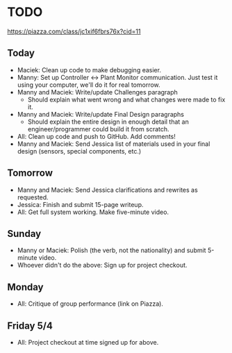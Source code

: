 # TODO

https://piazza.com/class/jc1xif6fbrs76x?cid=11

## Today
* Maciek: Clean up code to make debugging easier.
* Manny: Set up Controller <-> Plant Monitor communication. Just test it using your computer, we'll do it for real tomorrow.
* Manny and Maciek: Write/update Challenges paragraph
  * Should explain what went wrong and what changes were made to fix it.
* Manny and Maciek: Write/update Final Design paragraphs
  * Should explain the entire design in enough detail that an engineer/programmer could build it from scratch.
* All: Clean up code and push to GitHub. Add comments!
* Manny and Maciek: Send Jessica list of materials used in your final design (sensors, special components, etc.)

## Tomorrow
* Manny and Maciek: Send Jessica clarifications and rewrites as requested.
* Jessica: Finish and submit 15-page writeup.
* All: Get full system working. Make five-minute video.

## Sunday
* Manny or Maciek: Polish (the verb, not the nationality) and submit 5-minute video.
* Whoever didn't do the above: Sign up for project checkout.

## Monday
* All: Critique of group performance (link on Piazza).

## Friday 5/4
* All: Project checkout at time signed up for above.

